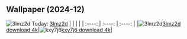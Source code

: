 ## Wallpaper (2024-12)
![3lmz2d](https://w.wallhaven.cc/full/3l/wallhaven-3lmz2d.jpg) Today: [3lmz2d](https://th.wallhaven.cc/small/3l/3lmz2d.jpg)
|      |      |      |
| :----: | :----: | :----: |
|![3lmz2d](https://th.wallhaven.cc/small/3l/3lmz2d.jpg)[3lmz2d download 4k](https://wallhaven.cc/w/3lmz2d)|![kxy7j6](https://th.wallhaven.cc/small/kx/kxy7j6.jpg)[kxy7j6 download 4k](https://wallhaven.cc/w/kxy7j6)|